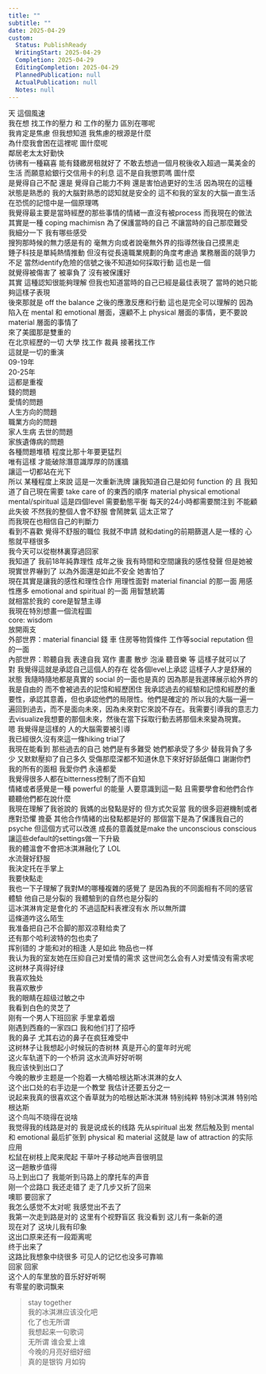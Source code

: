 ```yaml
---      
title: ""      
subtitle: ""      
date: 2025-04-29      
custom:      
  Status: PublishReady      
  WritingStart: 2025-04-29      
  Completion: 2025-04-29      
  EditingCompletion: 2025-04-29      
  PlannedPublication: null      
  ActualPublication: null      
  Notes: null      
---          
```

天 這個風速           
我在想 找工作的壓力 和 工作的壓力 區別在哪呢        
我肯定是焦慮 但我想知道 我焦慮的根源是什麼          
為什麼我會困在這裡呢 圖什麼呢          
鄰居老太太好勤快          
彷彿有一種竊喜 能有錢繳房租就好了 不敢去想過一個月稅後收入超過一萬美金的生活 而願意給銀行交信用卡的利息 這不是自我懲罰嗎 圖什麼          
是覺得自己不配 還是 覺得自己能力不夠 還是害怕過更好的生活 因為現在的這種狀態是熟悉的 我的大腦對熟悉的認知就是安全的 這不和我的室友的大腦一直生活在恐慌的記憶中是一個原理嗎           
我覺得最主要是當時經歷的那些事情的情緒一直沒有被process 而我現在的做法其實是一種 coping machimisn 為了保護當時的自己 不讓當時的自己那麼難受           
我細分一下 我有哪些感受          
搜狗那時候的無力感是有的 毫無方向或者說毫無外界的指導然後自己摸黑走        
錘子科技是單純熱情推動 但沒有從長遠職業規劃的角度考慮過 業務層面的競爭力不足 當然identify危險的信號之後不知道如何採取行動 這也是一個        
就覺得被傷害了 被辜負了 沒有被保護好        
其實 這種認知很能夠理解 但我也知道當時的自己已經是最佳表現了 當時的她只能夠這樣子表現        
後來那就是 off the balance 之後的應激反應和行動 這也是完全可以理解的 因為陷入在 mental 和 emotional 層面，還顧不上 physical 層面的事情，更不要說 material 層面的事情了        
來了美國那是雙重的          
在北京經歷的一切 大學 找工作 裁員 接著找工作        
這就是一切的重演        
09-19年        
20-25年        
這都是重複        
錢的問題        
愛情的問題        
人生方向的問題        
職業方向的問題        
家人生病 去世的問題        
家族遺傳病的問題        
各種問題堆積 程度比那十年要更猛烈        
唯有這樣 才能破除潛意識厚厚的防護牆        
讓這一切都站在光下          
所以 某種程度上來說 這是一次重新洗牌 讓我知道自己是如何 function 的 且 我知道了自己現在需要 take care of 的東西的順序 material physical emotional mental/spiritual 這是四個level 需要動態平衡 每天的24小時都需要關注到 不能顧此失彼 不然我的整個人會不舒服 會鬧脾氣 這太正常了          
而我現在也相信自己的判斷力        
看到不喜歡 覺得不舒服的職位 我就不申請 就和dating的前期篩選人是一樣的 心態就平穩很多          
我今天可以從樹林裏穿過回家          
我知道了 我前18年純靠理性 成年之後 我有時間和空間讓我的感性發聲 但是她被現實世界嚇到了 以為外面還是如此不安全 她害怕了          
現在其實是讓我的感性和理性合作 用理性面對 material financial 的那一面 用感性應多 emotional and spiritual 的一面 用智慧統籌        
就相當於我的 core是智慧主導        
我現在特別想畫一個流程圖        
core: wisdom        
放開兩支        
外部世界：material financial 錢 車 住房等物質條件 工作等social reputation 但的一面        
內部世界：聆聽自我 表達自我 寫作 畫畫 散步 泡澡 聽音樂 等 這樣子就可以了          
對 我覺得這就是承認自己這個人的存在 從各個level上承認 這樣子人才是舒展的狀態 我隨時隨地都是真實的 social 的一面也是真的 因為那是我選擇展示給外界的 我是自由的 而不會被過去的記憶和經歷困住 我承認過去的經驗和記憶和經歷的重要性，承認其意義，但也承認他們的局限性。他們是確定的 所以我的大腦一遍一遍回到過去，而不是面向未來，因為未來對它來說不存在。我需要引導我的意志力去visualize我想要的那個未來，然後在當下採取行動去將那個未來變為現實。          
嗯 我覺得是這樣的 人的大腦需要被引導          
我已經很久沒有來這一條hiking trial了          
我現在能看到 那些過去的自己 她們是有多難受 她們都承受了多少 替我背負了多少 又默默壓抑了自己多久 受傷那麼深都不知道休息下來好好舔舐傷口 謝謝你們 我的所有的面相 我愛你們 永遠都愛          
我覺得很多人都在bitterness控制了而不自知        
情緒或者感覺是一種 powerful 的能量 人要意識到這一點 且需要學會和他們合作 聽聽他們都在說什麼          
我現在理解了我爸說的 我媽的出發點是好的 但方式欠妥當 我的很多迴避機制或者應對恐懼 擔憂 其他合作情緒的出發點都是好的 那個當下是為了保護我自己的psyche 但這個方式可以改進 成長的意義就是make the unconscious conscious 讓這些default的settings做一下升級          
我的體溫會不會把冰淇淋融化了 LOL          
水流聲好舒服          
我決定托在手掌上          
我要快點走          
我也一下子理解了我對M的哪種複雜的感覺了 是因為我的不同面相有不同的感官體驗 他自己是分裂的 我體驗到的自然也是分裂的          
這冰淇淋肯定是會化的 不過這配料表裡沒有水 所以無所謂          
這條道咋这么陌生          
我准备把自己不合脚的那双凉鞋给卖了        
还有那个哈利波特的包也卖了          
挥别错的 才能和对的相逢 人是如此 物品也一样          
我认为我的室友她在压抑自己对爱情的需求 这世间怎么会有人对爱情没有需求呢          
这树林子真得好绿        
我喜欢独处        
我喜欢散步          
我的眼睛在超级过敏之中          
我看到白色的灵芝了          
刚有一个男人下班回家 手里拿着烟          
刚遇到西裔的一家四口 我和他们打了招呼           
我的鼻子 尤其右边的鼻子在疯狂难受中          
这树林子让我想起小时候玩的杏树林 真是开心的童年时光呢          
这火车轨道下的一个桥洞 这水流声好好听啊           
我应该快到出口了          
今晚的散步主题是一个抱着一大桶哈根达斯冰淇淋的女人        
这个出口处的右手边是一个教堂 我估计还要五分之一          
说起来我真的很喜欢这个香草就为的哈根达斯冰淇淋 特别纯粹 特别冰淇淋 特别哈根达斯          
这个鸟叫不晓得在说啥          
我觉得我的线路是对的 我是说成长的线路 先从spiritual 出发 然后触及到 mental 和 emotional 最后扩张到 physical 和 material 这就是 law of attraction 的实际应用          
松鼠在树枝上爬来爬起 干草叶子移动地声音很明显          
这一趟散步值得        
马上到出口了 我能听到马路上的摩托车的声音          
刚一个岔路口 我还走错了 走了几步又折了回来           
噢耶 要回家了          
我怎么感觉不太对呢 我感觉出不去了          
我第一次走到路是对的 这里有个视野盲区 我没看到 这儿有一条新的道           
现在对了 这块儿我有印象          
这出口原来还有一段距离呢          
终于出来了          
这路比我想象中绕很多 可见人的记忆也没多可靠嘛          
回家 回家          
这个人的车里放的音乐好好听啊        
有零星的歌词飘来           
> stay together           
我的冰淇淋应该没化吧        
化了也无所谓        
我想起来一句歌词          
> 无所谓 谁会爱上谁          
今晚的月亮好细好细        
真的是银钩 月如钩          
      